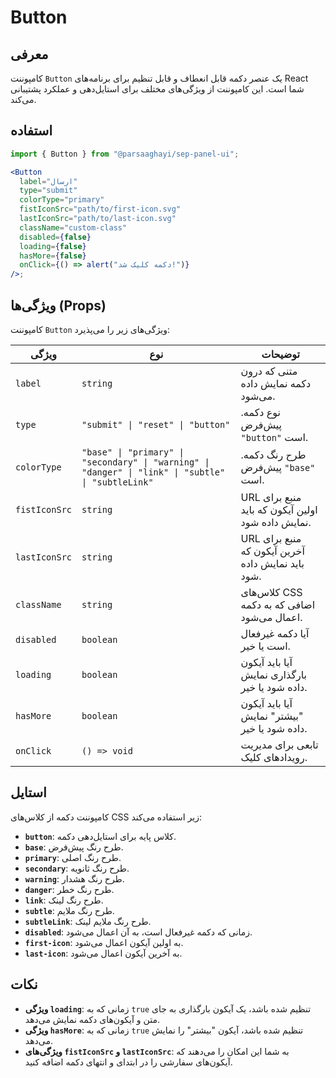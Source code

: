 

# Button

## معرفی

کامپوننت `Button` یک عنصر دکمه قابل انعطاف و قابل تنظیم برای برنامه‌های React شما است. این کامپوننت از ویژگی‌های مختلف برای استایل‌دهی و عملکرد پشتیبانی می‌کند.

## استفاده

```jsx
import { Button } from "@parsaaghayi/sep-panel-ui";

<Button
  label="ارسال"
  type="submit"
  colorType="primary"
  fistIconSrc="path/to/first-icon.svg"
  lastIconSrc="path/to/last-icon.svg"
  className="custom-class"
  disabled={false}
  loading={false}
  hasMore={false}
  onClick={() => alert("دکمه کلیک شد!")}
/>;
```

## ویژگی‌ها (Props)

کامپوننت `Button` ویژگی‌های زیر را می‌پذیرد:

| ویژگی         | نوع                                                                                                 | توضیحات                                           |
| ------------- | --------------------------------------------------------------------------------------------------- | ------------------------------------------------- |
| `label`       | `string`                                                                                            | متنی که درون دکمه نمایش داده می‌شود.              |
| `type`        | `"submit" \| "reset" \| "button"`                                                                   | نوع دکمه. پیش‌فرض `"button"` است.                 |
| `colorType`   | `"base" \| "primary" \| "secondary" \| "warning" \| "danger" \| "link" \| "subtle" \| "subtleLink"` | طرح رنگ دکمه. پیش‌فرض `"base"` است.               |
| `fistIconSrc` | `string`                                                                                            | URL منبع برای اولین آیکون که باید نمایش داده شود. |
| `lastIconSrc` | `string`                                                                                            | URL منبع برای آخرین آیکون که باید نمایش داده شود. |
| `className`   | `string`                                                                                            | کلاس‌های CSS اضافی که به دکمه اعمال می‌شود.       |
| `disabled`    | `boolean`                                                                                           | آیا دکمه غیرفعال است یا خیر.                      |
| `loading`     | `boolean`                                                                                           | آیا باید آیکون بارگذاری نمایش داده شود یا خیر.    |
| `hasMore`     | `boolean`                                                                                           | آیا باید آیکون "بیشتر" نمایش داده شود یا خیر.     |
| `onClick`     | `() => void`                                                                                        | تابعی برای مدیریت رویدادهای کلیک.                 |

## استایل

کامپوننت دکمه از کلاس‌های CSS زیر استفاده می‌کند:

- **`button`**: کلاس پایه برای استایل‌دهی دکمه.
- **`base`**: طرح رنگ پیش‌فرض.
- **`primary`**: طرح رنگ اصلی.
- **`secondary`**: طرح رنگ ثانویه.
- **`warning`**: طرح رنگ هشدار.
- **`danger`**: طرح رنگ خطر.
- **`link`**: طرح رنگ لینک.
- **`subtle`**: طرح رنگ ملایم.
- **`subtleLink`**: طرح رنگ ملایم لینک.
- **`disabled`**: زمانی که دکمه غیرفعال است، به آن اعمال می‌شود.
- **`first-icon`**: به اولین آیکون اعمال می‌شود.
- **`last-icon`**: به آخرین آیکون اعمال می‌شود.

## نکات

- **ویژگی `loading`**: زمانی که به `true` تنظیم شده باشد، یک آیکون بارگذاری به جای متن و آیکون‌های دکمه نمایش می‌دهد.
- **ویژگی `hasMore`**: زمانی که به `true` تنظیم شده باشد، آیکون "بیشتر" را نمایش می‌دهد.
- **ویژگی‌های `fistIconSrc` و `lastIconSrc`**: به شما این امکان را می‌دهند که آیکون‌های سفارشی را در ابتدای و انتهای دکمه اضافه کنید.


